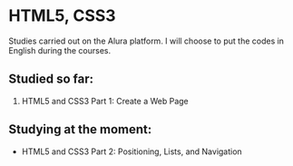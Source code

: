 # HTML5, CSS3

Studies carried out on the Alura platform. I will choose to put the codes in English during the courses.

## Studied so far:

1. HTML5 and CSS3 Part 1: Create a Web Page

## Studying at the moment:

- HTML5 and CSS3 Part 2: Positioning, Lists, and Navigation
